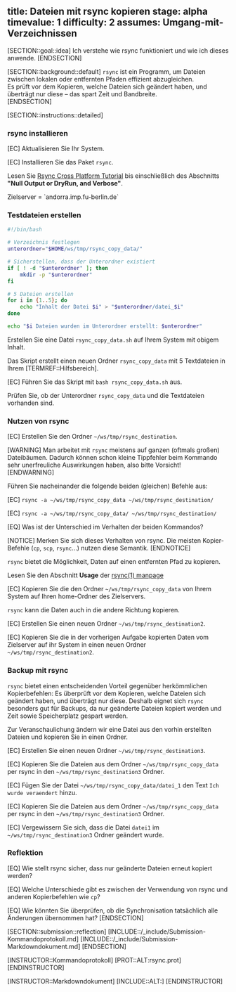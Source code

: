 title: Dateien mit rsync kopieren
stage: alpha
timevalue: 1
difficulty: 2
assumes: Umgang-mit-Verzeichnissen
---
[SECTION::goal::idea]
Ich verstehe wie rsync funktioniert und wie ich dieses anwende.
[ENDSECTION]


[SECTION::background::default]
`rsync` ist ein Programm, um Dateien zwischen lokalen oder entfernten Pfaden
effizient abzugleichen.  
Es prüft vor dem Kopieren, welche Dateien sich geändert haben, und überträgt nur
diese – das spart Zeit und Bandbreite.  
[ENDSECTION]


[SECTION::instructions::detailed]

### rsync installieren

[EC] Aktualisieren Sie Ihr System.

[EC] Installieren Sie das Paket `rsync`.

Lesen Sie 
[Rsync Cross Platform Tutorial](https://www.linode.com/docs/guides/rsync-cross-platform-tutorial/)
bis einschließlich des Abschnitts **"Null Output or DryRun, and Verbose"**.

<replacement id='rsync-targetserver'>
Zielserver = `andorra.imp.fu-berlin.de`
</replacement>


### Testdateien erstellen

```bash
#!/bin/bash

# Verzeichnis festlegen
unterordner="$HOME/ws/tmp/rsync_copy_data/"

# Sicherstellen, dass der Unterordner existiert
if [ ! -d "$unterordner" ]; then
    mkdir -p "$unterordner"
fi

# 5 Dateien erstellen
for i in {1..5}; do
    echo "Inhalt der Datei $i" > "$unterordner/datei_$i"
done

echo "$i Dateien wurden im Unterordner erstellt: $unterordner"
```

Erstellen Sie eine Datei `rsync_copy_data.sh` auf Ihrem System mit obigem Inhalt.

Das Skript erstellt einen neuen Ordner `rsync_copy_data` mit 5 Textdateien in Ihrem [TERMREF::Hilfsbereich].

[EC] Führen Sie das Skript mit `bash rsync_copy_data.sh` aus.

Prüfen Sie, ob der Unterordner `rsync_copy_data` und die Textdateien vorhanden sind.


### Nutzen von rsync

[EC] Erstellen Sie den Ordner `~/ws/tmp/rsync_destination`.

[WARNING]
Man arbeitet mit `rsync` meistens auf ganzen (oftmals großen) Dateibäumen.
Dadurch können schon kleine Tippfehler beim Kommando sehr unerfreuliche Auswirkungen haben,
also bitte Vorsicht!
[ENDWARNING]

Führen Sie nacheinander die folgende beiden (gleichen) Befehle aus:  

[EC] `rsync -a ~/ws/tmp/rsync_copy_data ~/ws/tmp/rsync_destination/`  

[EC] `rsync -a ~/ws/tmp/rsync_copy_data/ ~/ws/tmp/rsync_destination/`

[EQ] Was ist der Unterschied im Verhalten der beiden Kommandos?

[NOTICE]
Merken Sie sich dieses Verhalten von rsync. Die meisten Kopier-Befehle (`cp`, `scp`, `rsync`...) 
nutzen diese Semantik.
[ENDNOTICE]

`rsync` bietet die Möglichkeit, Daten auf einen entfernten Pfad zu kopieren.

Lesen Sie den Abschnitt **Usage** der 
[rsync(1) manpage](https://manpages.debian.org/stable/rsync/rsync.1.en.html)

[EC] Kopieren Sie die den Ordner `~/ws/tmp/rsync_copy_data` von Ihrem System auf Ihren 
home-Ordner des Zielservers.

`rsync` kann die Daten auch in die andere Richtung kopieren.

[EC] Erstellen Sie einen neuen Ordner `~/ws/tmp/rsync_destination2`.

[EC] Kopieren Sie die in der vorherigen Aufgabe kopierten Daten vom Zielserver auf ihr System in 
einen neuen Ordner `~/ws/tmp/rsync_destination2`.


### Backup mit rsync

`rsync` bietet einen entscheidenden Vorteil gegenüber herkömmlichen Kopierbefehlen: Es überprüft vor
dem Kopieren, welche Dateien sich geändert haben, und überträgt nur diese. Deshalb eignet sich
`rsync` besonders gut für Backups, da nur geänderte Dateien kopiert werden und Zeit sowie
Speicherplatz gespart werden.

Zur Veranschaulichung ändern wir eine Datei aus den vorhin erstellten Dateien und kopieren Sie in 
einen Ordner.

[EC] Erstellen Sie einen neuen Ordner `~/ws/tmp/rsync_destination3`.

[EC] Kopieren Sie die Dateien aus dem Ordner `~/ws/tmp/rsync_copy_data` per rsync in den 
`~/ws/tmp/rsync_destination3` Ordner.

[EC] Fügen Sie der Datei `~/ws/tmp/rsync_copy_data/datei_1` den Text `Ich wurde veraendert` 
hinzu.

[EC] Kopieren Sie die Dateien aus dem Ordner `~/ws/tmp/rsync_copy_data` per rsync in den 
`~/ws/tmp/rsync_destination3` Ordner.

[EC] Vergewissern Sie sich, dass die Datei `datei1` im `~/ws/tmp/rsync_destination3` Ordner geändert wurde.


### Reflektion

[EQ] Wie stellt rsync sicher, dass nur geänderte Dateien erneut kopiert werden?

[EQ] Welche Unterschiede gibt es zwischen der Verwendung von rsync und anderen Kopierbefehlen wie `cp`?

[EQ] Wie könnten Sie überprüfen, ob die Synchronisation tatsächlich alle Änderungen übernommen hat?
[ENDSECTION]


[SECTION::submission::reflection]
[INCLUDE::/_include/Submission-Kommandoprotokoll.md]
[INCLUDE::/_include/Submission-Markdowndokument.md]
[ENDSECTION]


[INSTRUCTOR::Kommandoprotokoll]
[PROT::ALT:rsync.prot]
[ENDINSTRUCTOR]

[INSTRUCTOR::Markdowndokument]
[INCLUDE::ALT:]
[ENDINSTRUCTOR]